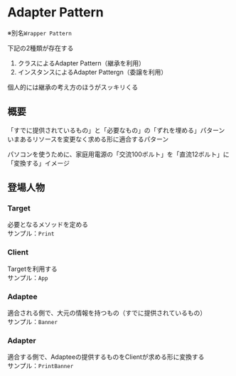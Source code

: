 # Adapter Pattern
※別名`Wrapper Pattern`

下記の2種類が存在する
1. クラスによるAdapter Pattern（継承を利用）
1. インスタンスによるAdapter Pattergn（委譲を利用）

個人的には継承の考え方のほうがスッキリくる

## 概要
「すでに提供されているもの」と「必要なもの」の「ずれを埋める」パターン  
いまあるリソースを変更なく求める形に適合するパターン  

パソコンを使うために、家庭用電源の「交流100ボルト」を「直流12ボルト」に「変換する」イメージ

## 登場人物

### Target
必要となるメソッドを定める  
サンプル：`Print`

### Client
Targetを利用する  
サンプル：`App`

### Adaptee
適合される側で、大元の情報を持つもの（すでに提供されているもの）  
サンプル：`Banner`

### Adapter
適合する側で、Adapteeの提供するものをClientが求める形に変換する  
サンプル：`PrintBanner`
